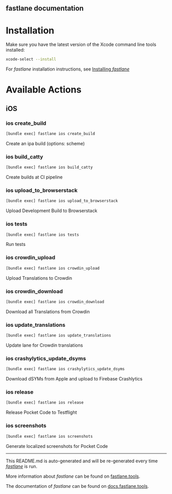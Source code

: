 fastlane documentation
----

# Installation

Make sure you have the latest version of the Xcode command line tools installed:

```sh
xcode-select --install
```

For _fastlane_ installation instructions, see [Installing _fastlane_](https://docs.fastlane.tools/#installing-fastlane)

# Available Actions

## iOS

### ios create_build

```sh
[bundle exec] fastlane ios create_build
```

Create an ipa build (options: scheme)

### ios build_catty

```sh
[bundle exec] fastlane ios build_catty
```

Create builds at CI pipeline

### ios upload_to_browserstack

```sh
[bundle exec] fastlane ios upload_to_browserstack
```

Upload Development Build to Browserstack

### ios tests

```sh
[bundle exec] fastlane ios tests
```

Run tests

### ios crowdin_upload

```sh
[bundle exec] fastlane ios crowdin_upload
```

Upload Translations to Crowdin

### ios crowdin_download

```sh
[bundle exec] fastlane ios crowdin_download
```

Download all Translations from Crowdin

### ios update_translations

```sh
[bundle exec] fastlane ios update_translations
```

Update lane for Crowdin translations

### ios crashylytics_update_dsyms

```sh
[bundle exec] fastlane ios crashylytics_update_dsyms
```

Download dSYMs from Apple and upload to Firebase Crashlytics

### ios release

```sh
[bundle exec] fastlane ios release
```

Release Pocket Code to Testflight

### ios screenshots

```sh
[bundle exec] fastlane ios screenshots
```

Generate localized screenshots for Pocket Code

----

This README.md is auto-generated and will be re-generated every time [_fastlane_](https://fastlane.tools) is run.

More information about _fastlane_ can be found on [fastlane.tools](https://fastlane.tools).

The documentation of _fastlane_ can be found on [docs.fastlane.tools](https://docs.fastlane.tools).
